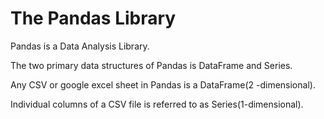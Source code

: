 # The Pandas Library

Pandas is a Data Analysis Library.

The two primary data structures of Pandas is DataFrame and Series.

Any CSV or google excel sheet in Pandas is a DataFrame(2 -dimensional).

Individual columns of a CSV file is referred to as Series(1-dimensional).